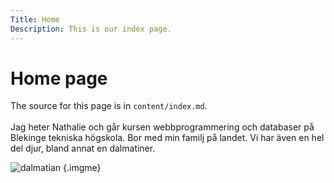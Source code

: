 ```yaml
---
Title: Home
Description: This is our index page.
---
```


<i class="fas fa-home"></i> Home page
==========================

The source for this page is in `content/index.md`.
<br>
</br>
Jag heter Nathalie och går kursen webbprogrammering och databaser på Blekinge tekniska högskola.
Bor med min familj på landet. Vi har även en hel del djur, bland annat en dalmatiner.

![dalmatian](%assets_url%/img/dalmatian-vectorportal_mindre.jpg "damatian") {.imgme}

